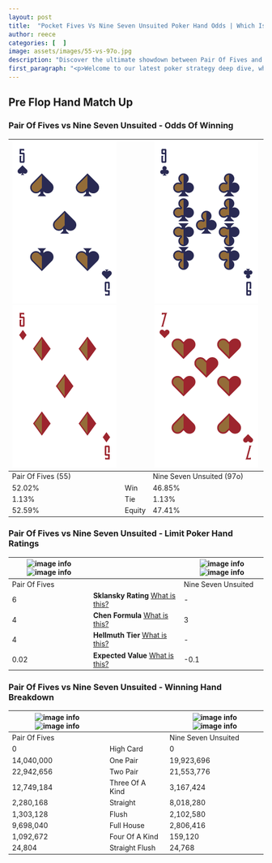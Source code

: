 ```yaml
---
layout: post
title:  "Pocket Fives Vs Nine Seven Unsuited Poker Hand Odds | Which Is The Better Hand In Poker? A Complete Guide"
author: reece
categories: [  ]
image: assets/images/55-vs-97o.jpg
description: "Discover the ultimate showdown between Pair Of Fives and Nine Seven Unsuited in poker! Uncover the odds, strategies, and scenarios where one hand triumphs over the other. Get ready to up your poker game with this thrilling analysis."
first_paragraph: "<p>Welcome to our latest poker strategy deep dive, where we're pitting two distinct hands against each other in a high-stakes showdown: Pair Of Fives vs Nine Seven Unsuited.</p><p>In the dynamic world of poker, every decision counts, and knowing which hand holds the upper hand is key to your success at the table.</p><p>In this article, we'll dissect these two hands, explore the scenarios where one dominates the other, and equip you with the knowledge to make strategic choices that can tip the odds in your favor.</p><p>Get ready to unravel the intriguing dynamics of these poker hands and elevate your game to new heights.</p>"
---
```




[comment]: # (sp0)

## Pre Flop Hand Match Up

<div class="table hand-ratings" markdown="1"> 



### Pair Of Fives vs Nine Seven Unsuited - Odds Of Winning


    
| ![image info](assets/images/hand1/5.png) ![image info](assets/images/hand1/5o.png) |  | ![image info](assets/images/hand2/9.png) ![image info](assets/images/hand2/7o.png) |
| -------- | -------- | -------- |
| Pair Of Fives (55) |  | Nine Seven Unsuited (97o) |
| 52.02% | Win | 46.85% |
| 1.13% | Tie | 1.13% |
| 52.59% | Equity | 47.41% |




[comment]: # (sp1)



### Pair Of Fives vs Nine Seven Unsuited - Limit Poker Hand Ratings


    
| ![image info](https://www.riverpairs.com/assets/images/hand1/5.png) ![image info](https://www.riverpairs.com/assets/images/hand1/5o.png) |  | ![image info](https://www.riverpairs.com/assets/images/hand2/9.png) ![image info](https://www.riverpairs.com/assets/images/hand2/7o.png) |
| -------- | -------- | -------- |
| Pair Of Fives |  | Nine Seven Unsuited |
| 6 | **Sklansky Rating** [What is this?](/sklansky-rating-explained) | - |
| 4 | **Chen Formula** [What is this?](/chen-formula-explained) | 3 |
| 4 | **Hellmuth Tier** [What is this?](/Hellmuth-tier-explained) | - |
| 0.02 | **Expected Value** [What is this?](/expected-value-explained) | -0.1 |




[comment]: # (sp2)



### Pair Of Fives vs Nine Seven Unsuited - Winning Hand Breakdown


    
| ![image info](https://www.riverpairs.com/assets/images/hand1/5.png) ![image info](https://www.riverpairs.com/assets/images/hand1/5o.png) |  | ![image info](https://www.riverpairs.com/assets/images/hand2/9.png) ![image info](https://www.riverpairs.com/assets/images/hand2/7o.png) |
| -------- | -------- | -------- |
| Pair Of Fives |  | Nine Seven Unsuited |
| 0 | High Card | 0 |
| 14,040,000 | One Pair | 19,923,696 |
| 22,942,656 | Two Pair | 21,553,776 |
| 12,749,184 | Three Of A Kind | 3,167,424 |
| 2,280,168 | Straight | 8,018,280 |
| 1,303,128 | Flush | 2,102,580 |
| 9,698,040 | Full House | 2,806,416 |
| 1,092,672 | Four Of A Kind | 159,120 |
| 24,804 | Straight Flush | 24,768 |




[comment]: # (sp3)



</div>

[comment]: # (sp4)



[comment]: # (sp5)

